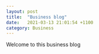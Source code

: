 ```yaml
---
layout: post
title:  "Business blog"
date:   2021-03-13 21:01:54 +1100
category: Business
---
```

Welcome to this business blog
